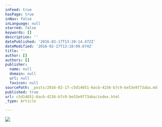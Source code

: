 ```yaml
---
inFeed: true
hasPage: true
inNav: false
inLanguage: null
starred: false
keywords: []
description: ''
datePublished: '2016-02-17T13:20:14.472Z'
dateModified: '2016-02-17T13:18:09.674Z'
title: ''
author: []
authors: []
publisher:
  name: null
  domain: null
  url: null
  favicon: null
sourcePath: _posts/2016-02-17-c5d14651-6acb-4236-b7c9-be53e9773aba.md
published: true
url: c5d14651-6acb-4236-b7c9-be53e9773aba/index.html
_type: Article

---
```

![](https://the-grid-user-content.s3-us-west-2.amazonaws.com/59726a29-4b70-401a-9229-35b5a3a91b2e.jpg)